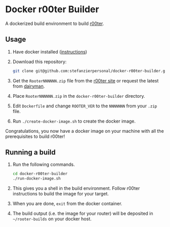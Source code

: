 # Docker r00ter Builder

A dockerized build environment to build [r00ter](https://www.ofmodemsandmen.com/). 

## Usage

1. Have docker installed ([instructions](https://docs.docker.com/engine/install/))
2. Download this repository:
   
   ```bash
   git clone git@github.com:stefanzierpersonal/docker-r00ter-builder.git
   ```
   
3. Get the `RooterNNNNNN.zip` file from the [r00ter site](http://www.ofmodemsandmen.com/builds/) or request the latest from [dairyman](https://forums.whirlpool.net.au/user/483126). 
4. Place `RooterNNNNNN.zip` in the `docker-r00ter-builder` directory.
5. Edit `Dockerfile` and change `ROOTER_VER` to the `NNNNNNN` from your `.zip` file.
6. Run `./create-docker-image.sh` to create the docker image.

Congratulations, you now have a docker image on your machine with all the prerequisites to build r00ter!

## Running a build

1. Run the following commands.

   ```bash
   cd docker-r00ter-builder
   ./run-docker-image.sh
   ```
2. This gives you a shell in the build environment. Follow r00ter instructions to build the image for your target.
3. When you are done, `exit` from the docker container. 
4. The build output (i.e. the image for your router) will be deposited in `~/rooter-builds` on your docker host. 
